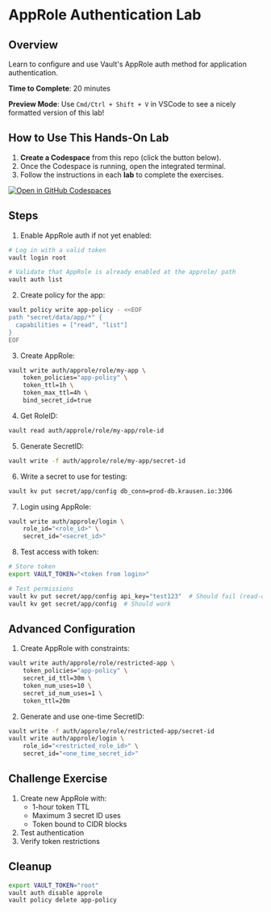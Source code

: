 
# AppRole Authentication Lab

## Overview
Learn to configure and use Vault's AppRole auth method for application authentication.

**Time to Complete**: 20 minutes

**Preview Mode**: Use `Cmd/Ctrl + Shift + V` in VSCode to see a nicely formatted version of this lab!

## How to Use This Hands-On Lab

1. **Create a Codespace** from this repo (click the button below).  
2. Once the Codespace is running, open the integrated terminal.
3. Follow the instructions in each **lab** to complete the exercises.

[![Open in GitHub Codespaces](https://github.com/codespaces/badge.svg)](https://codespaces.new/btkrausen/vault-codespaces)

## Steps

1. Enable AppRole auth if not yet enabled:
```bash
# Log in with a valid token
vault login root

# Validate that AppRole is already enabled at the approle/ path
vault auth list
```

2. Create policy for the app:
```bash
vault policy write app-policy - <<EOF
path "secret/data/app/*" {
  capabilities = ["read", "list"]
}
EOF
```

3. Create AppRole:
```bash
vault write auth/approle/role/my-app \
    token_policies="app-policy" \
    token_ttl=1h \
    token_max_ttl=4h \
    bind_secret_id=true
```

4. Get RoleID:
```bash
vault read auth/approle/role/my-app/role-id
```

5. Generate SecretID:
```bash
vault write -f auth/approle/role/my-app/secret-id
```

6. Write a secret to use for testing:
```bash
vault kv put secret/app/config db_conn=prod-db.krausen.io:3306
```

7. Login using AppRole:
```bash
vault write auth/approle/login \
    role_id="<role_id>" \
    secret_id="<secret_id>"
```

8. Test access with token:
```bash
# Store token
export VAULT_TOKEN="<token from login>"

# Test permissions
vault kv put secret/app/config api_key="test123"  # Should fail (read-only)
vault kv get secret/app/config  # Should work
```

## Advanced Configuration

1. Create AppRole with constraints:
```bash
vault write auth/approle/role/restricted-app \
    token_policies="app-policy" \
    secret_id_ttl=30m \
    token_num_uses=10 \
    secret_id_num_uses=1 \
    token_ttl=20m
```

2. Generate and use one-time SecretID:
```bash
vault write -f auth/approle/role/restricted-app/secret-id
vault write auth/approle/login \
    role_id="<restricted_role_id>" \
    secret_id="<one_time_secret_id>"
```

## Challenge Exercise
1. Create new AppRole with:
   - 1-hour token TTL
   - Maximum 3 secret ID uses
   - Token bound to CIDR blocks
2. Test authentication
3. Verify token restrictions

## Cleanup
```bash
export VAULT_TOKEN="root"
vault auth disable approle
vault policy delete app-policy
```